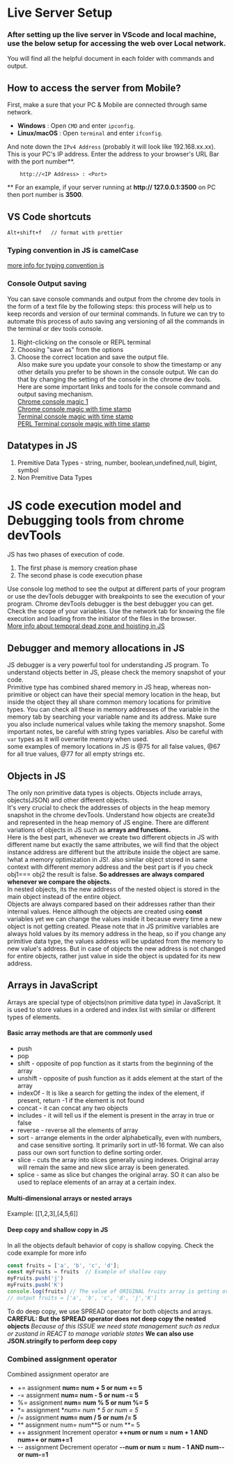 
# Live Server Setup
### After setting up the live server in VScode and local machine, use the below setup for accessing the web over Local network.   
You will find all the helpful document in each folder with commands and output.   
## How to access the server from Mobile?

 First, make a sure that your PC & Mobile are connected through same network. 

* **Windows** :  Open `CMD` and enter `ipconfig`.
* **Linux/macOS** : Open `terminal` and enter `ifconfig`.

And note down the `IPv4 Address` (probably it will look like 192.168.xx.xx). This is your PC's IP address. Enter the address to your browser's URL Bar with the port number**.

        http://<IP Address> : <Port>

** For an example, if your server running at **http:// 127.0.0.1:3500** on PC then port number is **3500**.     

## VS Code shortcuts
```
Alt+shift+f   // format with prettier
```

### Typing convention in JS is camelCase 
[more info for typing convention is](https://www.freecodecamp.org/news/snake-case-vs-camel-case-vs-pascal-case-vs-kebab-case-whats-the-difference/)

### Console Output saving   
You can save console commands and output from the chrome dev tools in the form of a text file by the following steps: this process will help us to keep records and version of our terminal commands. In future we can try to automate this process of auto saving ang versioning of all the commands in the terminal or dev tools console.    
1. Right-clicking on the console or REPL terminal 
2. Choosing "save as" from the options
3. Choose the correct location and save the output file.    
 Also make sure you update your console to show the timestamp or any other details you prefer to be shown in the console output. We can do that by changing the setting of the console in the chrome dev tools.   
 Here are some important links and tools for the console command and output saving mechanism.  
 [Chrome console magic 1](https://stackoverflow.com/questions/7627113/save-the-console-log-in-chrome-to-a-file)   
 [Chrome console magic with time stamp](https://stackoverflow.com/questions/12008120/console-log-timestamps-in-chrome)   
 [Terminal console magic with time stamp](https://www.cyberciti.biz/faq/howto-save-ouput-of-linux-unix-command-to-file/)   
 [PERL Terminal console magic with time stamp](https://stackoverflow.com/questions/10838963/bash-append-command-output-and-timestamp-to-file)     


 ## Datatypes in JS
 1. Premitive Data Types - string, number, boolean,undefined,null, bigint, symbol
 2. Non Premitive Data Types

# JS code execution model and Debugging tools from chrome devTools 
JS has two phases of execution of code.    
1. The first phase is memory creation phase
2. The second phase is code execution phase     

Use console log method to see the output at different parts of your program or use the devTools debugger with breakpoints to see the execution of your program. Chrome devTools debugger is the best debugger you can get. Check the scope of your variables.  Use the network tab for knowing the file execution and loading from the initiator of the files in the browser.    
[More info about temporal dead zone and hoisting in JS](https://www.freecodecamp.org/news/javascript-temporal-dead-zone-and-hoisting-explained/)     

## Debugger and memory allocations in JS
JS debugger is a very powerful tool for understanding JS program. To understand objects better in JS, please check the memory snapshot of your code.    
Primitive type has combined shared memory in JS heap, whereas non-primitive or object can have their special memory location in the heap, but inside the object they all share common memory locations for primitive types. You can check all these in memory addresses of the variable in the memory tab by searching your variable name and its address. Make sure you also include numerical values while taking the memory snapshot. Some important notes, be careful with string types variables. Also be careful with `var` types as it will overwrite memory when used.    
some examples of memory locations in JS is @75 for all false values, @67 for all true values, @77 for all empty strings etc.     

## Objects in JS   
The only non primitive data types is objects. Objects include arrays, objects(JSON) and other different objects.       
It's very crucial to check the addresses of objects in the heap memory snapshot in the chrome devTools. Understand how objects are create3d and represented in the heap memory of JS engine. There are different variations of objects in JS such as **arrays and functions.**    
Here is the best part, whenever we create two different objects in JS with different name but exactly the same attributes, we will find that the object instance address are different but the attribute inside the object are same. !what a memory optimization in JS!. also similar object stored in same context with different memory address and the best part is if you check obj1=== obj2 the result is false. **So addresses are always compared whenever we compare the objects.**    
In nested objects, its the new address of the nested object is stored in the main object instead of the entire object.    
Objects are always compared based on their addresses rather than their internal values. Hence although the objects are created using **const** variables yet we can change the values inside it because every time a new object is not getting created. Please note that in JS primitive variables are always hold values by its memory address in the heap, so if you change any primitive data type, the values address will be updated from the memory to new value's address. But in case of objects the new address is not changed for entire objects, rather just value in side the object is updated for its new address.      

## Arrays in JavaScript
Arrays are special type of objects(non primitive data type) in JavaScript. It is used to store values in a ordered and index list with similar or different types of elements.     
#### Basic array methods are that are commonly used
- push
- pop
- shift - opposite of pop function as it starts from the beginning of the array
- unshift - opposite of push function as it adds element at the start of the array
- indexOf - It is like a search for getting the index of the element, if present, return -1 if the element is not found
- concat - it can concat any two objects 
- includes - it will tell us if the element is present in the array in true or false
- reverse - reverse all the elements of array
- sort - arrange elements in the order alphabetically, even with numbers, and case sensitive sorting. It primarily sort in utf-16 format. We can also pass our own sort function to define sorting order. 
- slice - cuts the array into slices generally using indexes. Original array will remain the same and new slice array is been generated. 
- splice - same as slice but changes the original array. SO it can also be used to replace elements of an array at a certain index.      

#### Multi-dimensional arrays or nested arrays
Example: [[1,2,3],[4,5,6]]      

#### Deep copy and shallow copy in JS   
In all the objects default behavior of copy is shallow copying. Check the code example for more info    
```javascript
const fruits = ['a', 'b', 'c', 'd'];
const myFruits = fruits  // Example of shallow copy
myFruits.push('j')
myFruits.push('K')
console.log(fruits) // The value of ORIGINAL fruits array is getting overwritten as well
// output fruits = ['a', 'b', 'c', 'd', 'j','K']
```    
To do deep copy, we use SPREAD operator for both objects and arrays.     
**CAREFUL: But the SPREAD operator does not deep copy the nested objects** *Because of this ISSUE we need state management such as redux or zustand in REACT to manage variable states* 
**We can also use JSON.stringify to perform deep copy**  

### Combined assignment operator 
Combined assignment operator are 
- += assignment  **num= num + 5 or num += 5**
- -= assignment  **num= num - 5 or num -= 5**
- %= assignment  **num= num % 5 or num %= 5**
- *= assignment  **num= num * 5 or num *= 5**
- /= assignment  **num= num / 5 or num /= 5**
- ** assignment   num= num**5  or num **= 5
- ++ assignment Increment operator   **++num or num = num + 1 AND num++ or num+=1**
- -- assignment Decrement operator   **--num or num = num - 1 AND num-- or num-=1**


